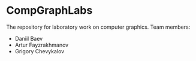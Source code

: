 # CompGraphLabs
The repository for laboratory work on computer graphics.
Team members:
- Daniil Baev
- Artur Fayzrakhmanov
- Grigory Chevykalov
